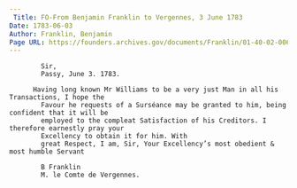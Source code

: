 ```yaml
---
 Title: FO-From Benjamin Franklin to Vergennes, 3 June 1783
Date: 1783-06-03
Author: Franklin, Benjamin
Page URL: https://founders.archives.gov/documents/Franklin/01-40-02-0063
---
```


          
            Sir,
            Passy, June 3. 1783.
          
          Having long known Mr Williams to be a very just Man in all his Transactions, I hope the
            Favour he requests of a Surséance may be granted to him, being confident that it will be
            employed to the compleat Satisfaction of his Creditors. I therefore earnestly pray your
            Excellency to obtain it for him. With
            great Respect, I am, Sir, Your Excellency’s most obedient & most humble Servant
          
            B Franklin
            M. le Comte de Vergennes.
          
        
